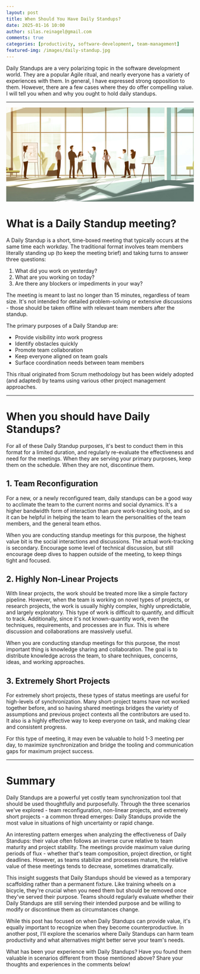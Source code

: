 ```yaml
---
layout: post
title: When Should You Have Daily Standups?
date: 2025-01-16 10:00
author: silas.reinagel@gmail.com
comments: true
categories: [productivity, software-development, team-management]
featured-img: /images/daily-standup.jpg
---
```


Daily Standups are a very polarizing topic in the software development world. They are a popular Agile ritual, and nearly everyone has a variety of experiences with them. In general, I have expressed strong opposition to them. However, there are a few cases where they do offer compelling value. I will tell you when and why you ought to hold daily standups.

---

<img src="/images/daily-standup.jpg" alt="Daily Standup Meeting" class="center"/>

# What is a Daily Standup meeting?

A Daily Standup is a short, time-boxed meeting that typically occurs at the same time each workday. The traditional format involves team members literally standing up (to keep the meeting brief) and taking turns to answer three questions:

1. What did you work on yesterday?
2. What are you working on today?
3. Are there any blockers or impediments in your way?

The meeting is meant to last no longer than 15 minutes, regardless of team size. It's not intended for detailed problem-solving or extensive discussions - those should be taken offline with relevant team members after the standup.

The primary purposes of a Daily Standup are:
- Provide visibility into work progress
- Identify obstacles quickly
- Promote team collaboration
- Keep everyone aligned on team goals
- Surface coordination needs between team members

This ritual originated from Scrum methodology but has been widely adopted (and adapted) by teams using various other project management approaches.

---

# When you should have Daily Standups?

For all of these Daily Standup purposes, it's best to conduct them in this format for a limited duration, and regularly re-evaluate the effectiveness and need for the meetings. When they are serving your primary purposes, keep them on the schedule. When they are not, discontinue them.

## 1. Team Reconfiguration

For a new, or a newly reconfigured team, daily standups can be a good way to acclimate the team to the current norms and social dynamics. It's a higher bandwidth form of interaction than pure work-tracking tools, and so it can be helpful in helping the team to learn the personalities of the team members, and the general team ethos. 

When you are conducting standup meetings for this purpose, the highest value bit is the social interactions and discussions. The actual work-tracking is secondary. Encourage some level of technical discussion, but still encourage deep dives to happen outside of the meeting, to keep things tight and focused.

## 2. Highly Non-Linear Projects

With linear projects, the work should be treated more like a simple factory pipeline. However, when the team is working on novel types of projects, or research projects, the work is usually highly complex, highly unpredictable, and largely exploratory. This type of work is difficult to quantify, and difficult to track. Additionally, since it's not known-quantity work, even the techniques, requirements, and processes are in flux. This is where discussion and collaborations are massively useful.

When you are conducting standup meetings for this purpose, the most important thing is knowledge sharing and collaboration. The goal is to distribute knowledge across the team, to share techniques, concerns, ideas, and working approaches. 

## 3. Extremely Short Projects

For extremely short projects, these types of status meetings are useful for high-levels of synchronization. Many short-project teams have not worked together before, and so having shared meetings bridges the variety of assumptions and previous project contexts all the contributors are used to. It also is a highly effective way to keep everyone on task, and making clear and consistent progress.

For this type of meeting, it may even be valuable to hold 1-3 meeting per day, to maximize synchronization and bridge the tooling and communication gaps for maximum project success.

---

# Summary

Daily Standups are a powerful yet costly team synchronization tool that should be used thoughtfully and purposefully. Through the three scenarios we've explored - team reconfiguration, non-linear projects, and extremely short projects - a common thread emerges: Daily Standups provide the most value in situations of high uncertainty or rapid change.

An interesting pattern emerges when analyzing the effectiveness of Daily Standups: their value often follows an inverse curve relative to team maturity and project stability. The meetings provide maximum value during periods of flux - whether that's team composition, project direction, or tight deadlines. However, as teams stabilize and processes mature, the relative value of these meetings tends to decrease, sometimes dramatically.

This insight suggests that Daily Standups should be viewed as a temporary scaffolding rather than a permanent fixture. Like training wheels on a bicycle, they're crucial when you need them but should be removed once they've served their purpose. Teams should regularly evaluate whether their Daily Standups are still serving their intended purpose and be willing to modify or discontinue them as circumstances change.

While this post has focused on when Daily Standups can provide value, it's equally important to recognize when they become counterproductive. In another post, I'll explore the scenarios where Daily Standups can harm team productivity and what alternatives might better serve your team's needs.

What has been your experience with Daily Standups? Have you found them valuable in scenarios different from those mentioned above? Share your thoughts and experiences in the comments below!


